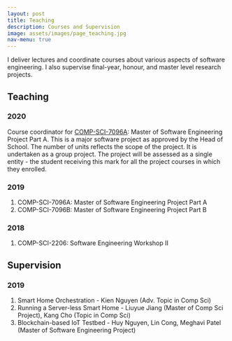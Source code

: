 ```yaml
---
layout: post
title: Teaching
description: Courses and Supervision
image: assets/images/page_teaching.jpg
nav-menu: true
---
```


I deliver lectures and coordinate courses about various aspects of software engineering. I also supervise final-year, honour, and master level research projects. 

## Teaching 

### 2020

Course coordinator for [COMP-SCI-7096A](https://www.adelaide.edu.au/course-outlines/104082/1/sem-1/): Master of Software Engineering Project Part A. This is a major software project as approved by the Head of School. The number of units reflects the scope of the project. It is undertaken as a group project. The project will be assessed as a single entity - the student receiving this mark for all the project courses in which they enrolled.

### 2019

1. COMP-SCI-7096A: Master of Software Engineering Project Part A
2. COMP-SCI-7096B: Master of Software Engineering Project Part B

### 2018

1. COMP-SCI-2206: Software Engineering Workshop II

## Supervision

### 2019

1. Smart Home Orchestration - Kien Nguyen (Adv. Topic in Comp Sci)
2. Running a Server-less Smart Home - Liuyue Jiang (Master of Comp Sci Project), Kang Cho (Topic in Comp Sci)
3. Blockchain-based IoT Testbed - Huy Nguyen, Lin Cong, Meghavi Patel (Master of Software Engineering Project)